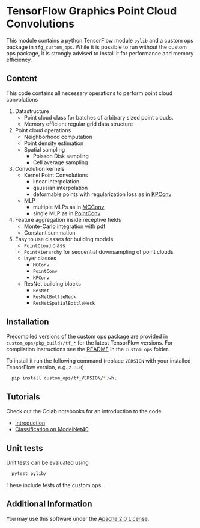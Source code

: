 # TensorFlow Graphics Point Cloud Convolutions

This module contains a python TensorFlow module `pylib` and a custom ops package in `tfg_custom_ops`.
While it is possible to run without the custom ops package, it is strongly advised to install it for performance and memory efficiency.

## Content

This code contains all necessary operations to perform point cloud convolutions

1. Datastructure
    - Point cloud class for batches of arbitrary sized point clouds.
    - Memory efficient regular grid data structure
2. Point cloud operations
    - Neighborhood computation
    - Point density estimation
    - Spatial sampling
      - Poisson Disk sampling
      - Cell average sampling
3. Convolution kernels 
    - Kernel Point Convolutions
      - linear interpolation
      - gaussian interpolation
      - deformable points with regularization loss as in [KPConv](https://arxiv.org/abs/1904.08889)
    - MLP
      - multiple MLPs as in [MCConv](https://arxiv.org/abs/1806.01759)
      - single MLP as in [PointConv](https://arxiv.org/abs/1811.07246)
4. Feature aggregation inside receptive fields
    - Monte-Carlo integration with pdf
    - Constant summation
5. Easy to use classes for building models
    - `PointCloud` class
    - `PointHierarchy` for sequential downsampling of point clouds
    - layer classes
      - `MCConv`
      - `PointConv`
      - `KPConv`
    - ResNet building blocks
      - `ResNet`
      - `ResNetBottleNeck`
      - `ResNetSpatialBottleNeck` 

## Installation

Precompiled versions of the custom ops package are provided in `custom_ops/pkg_builds/tf_*` for the latest TensorFlow versions.
For compilation instructions see the [README](custom_ops/README.md) in the `custom_ops` folder.

To install it run the following command (replace `VERSION` with your installed TensorFlow version, e.g. `2.3.0`)
```bash
  pip install custom_ops/tf_VERSION/*.whl
```

## Tutorials

Check out the Colab notebooks for an introduction to the code

- [Introduction](pylib/notbooks.ipynb)
- [Classification on ModelNet40](pylib/notebooks/ModelNet40.ipynb) 

## Unit tests

Unit tests can be evaluated using

```bash
  pytest pylib/
```

These include tests of the custom ops.

## Additional Information

You may use this software under the
[Apache 2.0 License](https://github.com/schellmi42/tensorflow_graphics_point_clouds/blob/master/LICENSE).